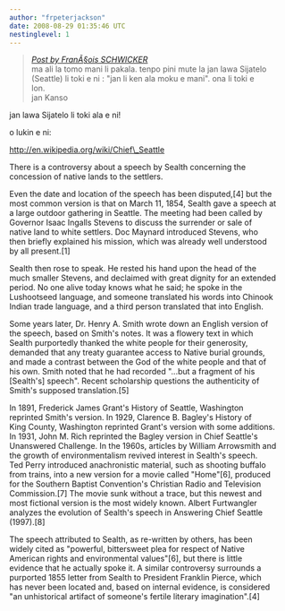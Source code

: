 ```yaml
---
author: "frpeterjackson"
date: 2008-08-29 01:35:46 UTC
nestinglevel: 1
---
```

> [_Post by FranÃ§ois SCHWICKER_](/A8azi3JD/mani-en-moku#post1)  
> ma ali la tomo mani li pakala. tenpo pini mute la jan lawa Sijatelo  
> (Seattle) li toki e ni : "jan li ken ala moku e mani". ona li toki e  
> lon.  
> jan Kanso  
> 

jan lawa Sijatelo li toki ala e ni!  
  
o lukin e ni:  
  
http://en.wikipedia.org/wiki/Chief\_Seattle  
  
There is a controversy about a speech by Sealth concerning the  
concession of native lands to the settlers.  
  
Even the date and location of the speech has been disputed,\[4\] but the  
most common version is that on March 11, 1854, Sealth gave a speech at  
a large outdoor gathering in Seattle. The meeting had been called by  
Governor Isaac Ingalls Stevens to discuss the surrender or sale of  
native land to white settlers. Doc Maynard introduced Stevens, who  
then briefly explained his mission, which was already well understood  
by all present.\[1\]  
  
Sealth then rose to speak. He rested his hand upon the head of the  
much smaller Stevens, and declaimed with great dignity for an extended  
period. No one alive today knows what he said; he spoke in the  
Lushootseed language, and someone translated his words into Chinook  
Indian trade language, and a third person translated that into English.  
  
Some years later, Dr. Henry A. Smith wrote down an English version of  
the speech, based on Smith's notes. It was a flowery text in which  
Sealth purportedly thanked the white people for their generosity,  
demanded that any treaty guarantee access to Native burial grounds,  
and made a contrast between the God of the white people and that of  
his own. Smith noted that he had recorded "...but a fragment of his  
\[Sealth's\] speech". Recent scholarship questions the authenticity of  
Smith's supposed translation.\[5\]  
  
In 1891, Frederick James Grant's History of Seattle, Washington  
reprinted Smith's version. In 1929, Clarence B. Bagley's History of  
King County, Washington reprinted Grant's version with some additions.  
In 1931, John M. Rich reprinted the Bagley version in Chief Seattle's  
Unanswered Challenge. In the 1960s, articles by William Arrowsmith and  
the growth of environmentalism revived interest in Sealth's speech.  
Ted Perry introduced anachronistic material, such as shooting buffalo  
from trains, into a new version for a movie called "Home"\[6\], produced  
for the Southern Baptist Convention's Christian Radio and Television  
Commission.\[7\] The movie sunk without a trace, but this newest and  
most fictional version is the most widely known. Albert Furtwangler  
analyzes the evolution of Sealth's speech in Answering Chief Seattle  
(1997).\[8\]  
  
The speech attributed to Sealth, as re-written by others, has been  
widely cited as "powerful, bittersweet plea for respect of Native  
American rights and environmental values"\[6\], but there is little  
evidence that he actually spoke it. A similar controversy surrounds a  
purported 1855 letter from Sealth to President Franklin Pierce, which  
has never been located and, based on internal evidence, is considered  
"an unhistorical artifact of someone's fertile literary imagination".\[4\]